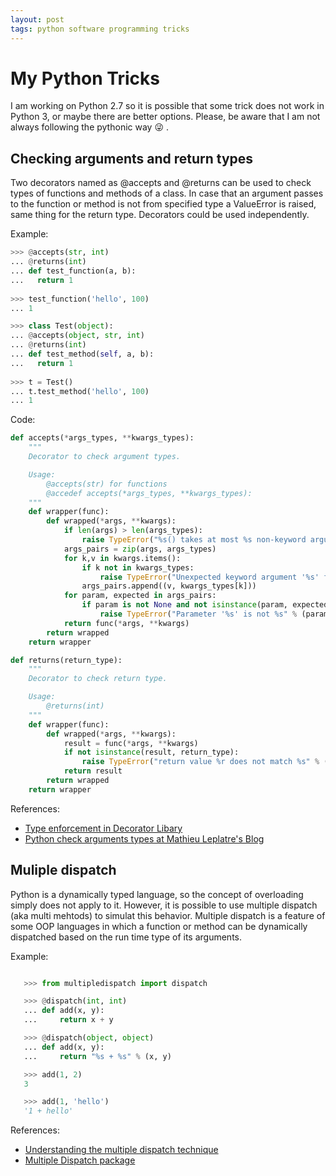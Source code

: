 ```yaml
---
layout: post
tags: python software programming tricks
---
```


# My Python Tricks

I am working on Python 2.7 so it is possible that some trick does not work in Python 3, or maybe there are better options. Please, be aware that I am not always following the pythonic way :stuck_out_tongue_winking_eye: .

## Checking arguments and return types

Two decorators named as @accepts and @returns can be used to check types of functions and methods of a class. In case that an argument passes to the function or method is not from specified type a ValueError is raised, same thing for the return type. Decorators could be used independently.

Example:

```python
>>> @accepts(str, int)
... @returns(int)
... def test_function(a, b):
...   return 1
 
>>> test_function('hello', 100)
... 1

>>> class Test(object):
... @accepts(object, str, int)
... @returns(int)
... def test_method(self, a, b):
...   return 1
    
>>> t = Test()
... t.test_method('hello', 100)
... 1
```

Code:
```python  
def accepts(*args_types, **kwargs_types):
    """
    Decorator to check argument types.

    Usage:
        @accepts(str) for functions
        @accedef accepts(*args_types, **kwargs_types):
    """
    def wrapper(func):
        def wrapped(*args, **kwargs):
            if len(args) > len(args_types):
                raise TypeError("%s() takes at most %s non-keyword arguments (%s given)" % (func.__name__, len(args_types), len(args)))
            args_pairs = zip(args, args_types)
            for k,v in kwargs.items():
                if k not in kwargs_types:
                    raise TypeError("Unexpected keyword argument '%s' for %s()" % (k, func.__name__))
                args_pairs.append((v, kwargs_types[k]))
            for param, expected in args_pairs:
                if param is not None and not isinstance(param, expected):
                    raise TypeError("Parameter '%s' is not %s" % (param, expected.__name__))
            return func(*args, **kwargs)
        return wrapped
    return wrapper

def returns(return_type):
    """
    Decorator to check return type.

    Usage:
        @returns(int)
    """
    def wrapper(func):
        def wrapped(*args, **kwargs):
            result = func(*args, **kwargs)
            if not isinstance(result, return_type):
                raise TypeError("return value %r does not match %s" % (result, return_type))
            return result
        return wrapped
    return wrapper
```

References:
* [Type enforcement in Decorator Libary](https://wiki.python.org/moin/PythonDecoratorLibrary#Type_Enforcement_.28accepts.2Freturns.29)
* [Python check arguments types at Mathieu Leplatre's Blog](http://blog.mathieu-leplatre.info/python-check-arguments-types.html)

## Muliple dispatch

Python is a dynamically typed language, so the concept of overloading simply does not apply to it. However, it is possible to use multiple dispatch (aka multi mehtods) to simulat this behavior. Multiple dispatch is a feature of some OOP languages in which a function or method can be dynamically dispatched based on the run time type of its arguments.

Example:

```python

   >>> from multipledispatch import dispatch

   >>> @dispatch(int, int)
   ... def add(x, y):
   ...     return x + y

   >>> @dispatch(object, object)
   ... def add(x, y):
   ...     return "%s + %s" % (x, y)

   >>> add(1, 2)
   3

   >>> add(1, 'hello')
   '1 + hello'
```

References:
* [Understanding the multiple dispatch technique](https://en.wikipedia.org/wiki/Multiple_dispatch)
* [Multiple Dispatch package](https://github.com/mrocklin/multipledispatch)

